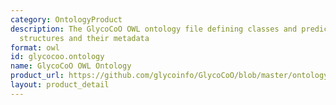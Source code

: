 ```yaml
---
category: OntologyProduct
description: The GlycoCoO OWL ontology file defining classes and predicates for glycoconjugate
  structures and their metadata
format: owl
id: glycocoo.ontology
name: GlycoCoO OWL Ontology
product_url: https://github.com/glycoinfo/GlycoCoO/blob/master/ontology/glycocoo.owl
layout: product_detail
---
```

